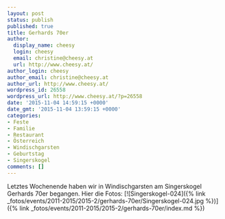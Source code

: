 ```yaml
---
layout: post
status: publish
published: true
title: Gerhards 70er
author:
  display_name: cheesy
  login: cheesy
  email: christine@cheesy.at
  url: http://www.cheesy.at/
author_login: cheesy
author_email: christine@cheesy.at
author_url: http://www.cheesy.at/
wordpress_id: 26558
wordpress_url: http://www.cheesy.at/?p=26558
date: '2015-11-04 14:59:15 +0000'
date_gmt: '2015-11-04 13:59:15 +0000'
categories:
- Feste
- Familie
- Restaurant
- Österreich
- Windischgarsten
- Geburtstag
- Singerskogel
comments: []
---
```

Letztes Wochenende haben wir in Windischgarsten am Singerskogel Gerhards 70er begangen. Hier die Fotos:
[![Singerskogel-024]({% link _fotos/events/2011-2015/2015-2/gerhards-70er/Singerskogel-024.jpg %})]({% link _fotos/events/2011-2015/2015-2/gerhards-70er/index.md %})
